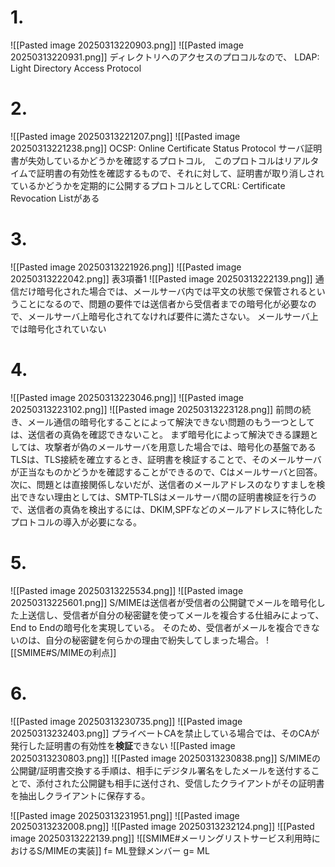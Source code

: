 # 1.
![[Pasted image 20250313220903.png]]
![[Pasted image 20250313220931.png]]
ディレクトリへのアクセスのプロコルなので、
LDAP: Light Directory Access Protocol

# 2.
![[Pasted image 20250313221207.png]]
![[Pasted image 20250313221238.png]] 
OCSP: Online Certificate Status Protocol
サーバ証明書が失効しているかどうかを確認するプロトコル,　このプロトコルはリアルタイムで証明書の有効性を確認するもので、それに対して、証明書が取り消しされているかどうかを定期的に公開するプロトコルとしてCRL: Certificate Revocation Listがある

# 3.
![[Pasted image 20250313221926.png]]
![[Pasted image 20250313222042.png]]
表3項番1
![[Pasted image 20250313222139.png]]
通信だけ暗号化された場合では、メールサーバ内では平文の状態で保管されるということになるので、問題の要件では送信者から受信者までの暗号化が必要なので、メールサーバ上暗号化されてなければ要件に満たさない。
メールサーバ上では暗号化されていない

# 4.
![[Pasted image 20250313223046.png]]
![[Pasted image 20250313223102.png]]
![[Pasted image 20250313223128.png]]
前問の続き、メール通信の暗号化することによって解決できない問題のもう一つとしては、送信者の真偽を確認できないこと。
まず暗号化によって解決できる課題としては、攻撃者が偽のメールサーバを用意した場合では、暗号化の基盤であるTLSは、TLS接続を確立するとき、証明書を検証することで、そのメールサーバが正当なものかどうかを確認することができるので、Cはメールサーバと回答。
次に、問題とは直接関係しないだが、送信者のメールアドレスのなりすましを検出できない理由としては、SMTP-TLSはメールサーバ間の証明書検証を行うので、送信者の真偽を検出するには、DKIM,SPFなどのメールアドレスに特化したプロトコルの導入が必要になる。

# 5.
![[Pasted image 20250313225534.png]]
![[Pasted image 20250313225601.png]]
S/MIMEは送信者が受信者の公開鍵でメールを暗号化した上送信し、受信者が自分の秘密鍵を使ってメールを複合する仕組みによって、End to Endの暗号化を実現している。
そのため、受信者がメールを複合できないのは、自分の秘密鍵を何らかの理由で紛失してしまった場合。
![[SMIME#S/MIMEの利点]]

# 6.
![[Pasted image 20250313230735.png]]
![[Pasted image 20250313232403.png]]
プライベートCAを禁止している場合では、そのCAが発行した証明書の有効性を**検証**できない
![[Pasted image 20250313230803.png]]
![[Pasted image 20250313230838.png]]
S/MIMEの公開鍵/証明書交換する手順は、相手にデジタル署名をしたメールを送付することで、添付された公開鍵も相手に送付され、受信したクライアントがその証明書を抽出しクライアントに保存する。

![[Pasted image 20250313231951.png]]
![[Pasted image 20250313232008.png]]
![[Pasted image 20250313232124.png]]
![[Pasted image 20250313222139.png]]
![[SMIME#メーリングリストサービス利用時におけるS/MIMEの実装]]
f= ML登録メンバー
g= ML